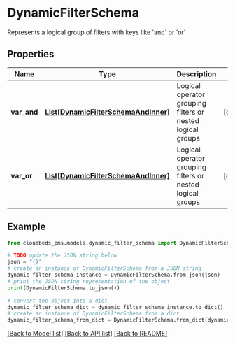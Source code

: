 # DynamicFilterSchema

Represents a logical group of filters with keys like 'and' or 'or'

## Properties

Name | Type | Description | Notes
------------ | ------------- | ------------- | -------------
**var_and** | [**List[DynamicFilterSchemaAndInner]**](DynamicFilterSchemaAndInner.md) | Logical operator grouping filters or nested logical groups | [optional] 
**var_or** | [**List[DynamicFilterSchemaAndInner]**](DynamicFilterSchemaAndInner.md) | Logical operator grouping filters or nested logical groups | [optional] 

## Example

```python
from cloudbeds_pms.models.dynamic_filter_schema import DynamicFilterSchema

# TODO update the JSON string below
json = "{}"
# create an instance of DynamicFilterSchema from a JSON string
dynamic_filter_schema_instance = DynamicFilterSchema.from_json(json)
# print the JSON string representation of the object
print(DynamicFilterSchema.to_json())

# convert the object into a dict
dynamic_filter_schema_dict = dynamic_filter_schema_instance.to_dict()
# create an instance of DynamicFilterSchema from a dict
dynamic_filter_schema_from_dict = DynamicFilterSchema.from_dict(dynamic_filter_schema_dict)
```
[[Back to Model list]](../README.md#documentation-for-models) [[Back to API list]](../README.md#documentation-for-api-endpoints) [[Back to README]](../README.md)


